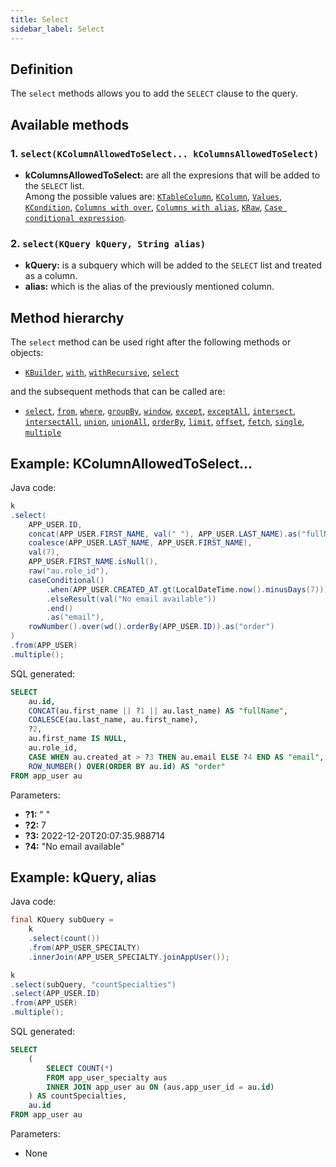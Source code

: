 ```yaml
---
title: Select
sidebar_label: Select
---
```


## Definition

The `select` methods allows you to add the `SELECT` clause to the query.

## Available methods

### 1. `select(KColumnAllowedToSelect... kColumnsAllowedToSelect)`

- **kColumnsAllowedToSelect:** are all the expresions that will be added to the `SELECT` list.  
Among the possible values are: [`KTableColumn`](/docs/misc/select-list-values#1-ktablecolumn), [`KColumn`](/docs/misc/select-list-values#2-kcolumn), [`Values`](/docs/misc/select-list-values#3-values), [`KCondition`](/docs/misc/select-list-values#4-kcondition), [`Columns with over`](/docs/misc/select-list-values#5-columns-with-over), [`Columns with alias`](/docs/misc/select-list-values#6-columns-with-alias), [`KRaw`](/docs/misc/select-list-values#7-kraw), [`Case conditional expression`](/docs/misc/select-list-values#8-case-conditional-expression).

### 2. `select(KQuery kQuery, String alias)`

- **kQuery:** is a subquery which will be added to the `SELECT` list and treated as a column.  
- **alias:** which is the alias of the previously mentioned column.

## Method hierarchy

The `select` method can be used right after the following methods or objects:

- [`KBuilder`](/docs/get-started/installation/springboot-jdbc#ready-to-use), [`with`](/docs/select-statement/with), [`withRecursive`](/docs/select-statement/with), [`select`](/docs/select-statement/select/)

and the subsequent methods that can be called are:

- [`select`](/docs/select-statement/select/), [`from`](/docs/select-statement/from/), [`where`](/docs/select-statement/where/), [`groupBy`](/docs/select-statement/group-by/), [`window`](/docs/select-statement/window/), [`except`](/docs/select-statement/combining/except), [`exceptAll`](/docs/select-statement/combining/except-all), [`intersect`](/docs/select-statement/combining/intersect), [`intersectAll`](/docs/select-statement/combining/intersect-all), [`union`](/docs/select-statement/combining/union), [`unionAll`](/docs/select-statement/combining/union-all), [`orderBy`](/docs/select-statement/order-by/), [`limit`](/docs/select-statement/limit), [`offset`](/docs/select-statement/offset), [`fetch`](/docs/select-statement/fetch/), [`single`](/docs/select-statement/select/), [`multiple`](/docs/select-statement/select/)

## Example: KColumnAllowedToSelect...

Java code:

```java
k
.select(
    APP_USER.ID,
    concat(APP_USER.FIRST_NAME, val(" "), APP_USER.LAST_NAME).as("fullName"),
    coalesce(APP_USER.LAST_NAME, APP_USER.FIRST_NAME),
    val(7),
    APP_USER.FIRST_NAME.isNull(),
    raw("au.role_id"),
    caseConditional()
        .when(APP_USER.CREATED_AT.gt(LocalDateTime.now().minusDays(7))).then(APP_USER.EMAIL)
        .elseResult(val("No email available"))
        .end()
        .as("email"),
    rowNumber().over(wd().orderBy(APP_USER.ID)).as("order")
)
.from(APP_USER)
.multiple();
```

SQL generated:

```sql
SELECT
    au.id,
    CONCAT(au.first_name || ?1 || au.last_name) AS "fullName",
    COALESCE(au.last_name, au.first_name),
    ?2,
    au.first_name IS NULL,
    au.role_id,
    CASE WHEN au.created_at > ?3 THEN au.email ELSE ?4 END AS "email",
    ROW_NUMBER() OVER(ORDER BY au.id) AS "order"
FROM app_user au
```

Parameters:

- **?1:** " "
- **?2:** 7
- **?3:** 2022-12-20T20:07:35.988714
- **?4:** "No email available"

## Example: kQuery, alias

Java code:

```java
final KQuery subQuery =
    k
    .select(count())
    .from(APP_USER_SPECIALTY)
    .innerJoin(APP_USER_SPECIALTY.joinAppUser());

k
.select(subQuery, "countSpecialties")
.select(APP_USER.ID)
.from(APP_USER)
.multiple();
```

SQL generated:

```sql
SELECT
    (
        SELECT COUNT(*)
        FROM app_user_specialty aus
        INNER JOIN app_user au ON (aus.app_user_id = au.id)
    ) AS countSpecialties,
    au.id
FROM app_user au
```

Parameters:

- None
